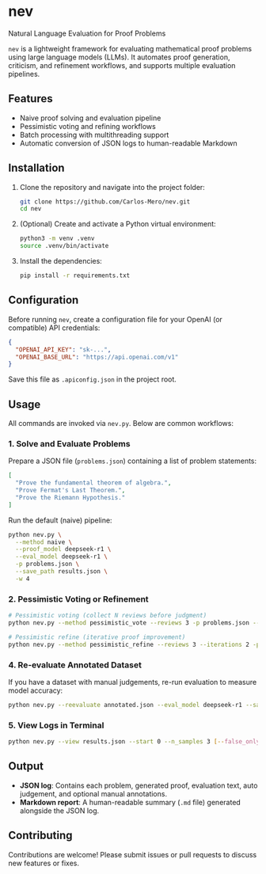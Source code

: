 # nev

Natural Language Evaluation for Proof Problems

`nev` is a lightweight framework for evaluating mathematical proof problems using large language models (LLMs). It automates proof generation, criticism, and refinement workflows, and supports multiple evaluation pipelines.

## Features

- Naive proof solving and evaluation pipeline
- Pessimistic voting and refining workflows
- Batch processing with multithreading support
- Automatic conversion of JSON logs to human-readable Markdown

## Installation

1. Clone the repository and navigate into the project folder:
   ```bash
   git clone https://github.com/Carlos-Mero/nev.git
   cd nev
   ```
2. (Optional) Create and activate a Python virtual environment:
   ```bash
   python3 -m venv .venv
   source .venv/bin/activate
   ```
3. Install the dependencies:
   ```bash
   pip install -r requirements.txt
   ```

## Configuration

Before running `nev`, create a configuration file for your OpenAI (or compatible) API credentials:

```json
{
  "OPENAI_API_KEY": "sk-...",
  "OPENAI_BASE_URL": "https://api.openai.com/v1"
}
```

Save this file as `.apiconfig.json` in the project root.

## Usage

All commands are invoked via `nev.py`. Below are common workflows:

### 1. Solve and Evaluate Problems

Prepare a JSON file (`problems.json`) containing a list of problem statements:
```json
[
  "Prove the fundamental theorem of algebra.",
  "Prove Fermat's Last Theorem.",
  "Prove the Riemann Hypothesis."
]
```
Run the default (naive) pipeline:
```bash
python nev.py \
  --method naive \
  --proof_model deepseek-r1 \
  --eval_model deepseek-r1 \
  -p problems.json \
  --save_path results.json \
  -w 4
```

### 2. Pessimistic Voting or Refinement

```bash
# Pessimistic voting (collect N reviews before judgment)
python nev.py --method pessimistic_vote --reviews 3 -p problems.json --save_path vote_results.json

# Pessimistic refine (iterative proof improvement)
python nev.py --method pessimistic_refine --reviews 3 --iterations 2 -p problems.json --save_path refine_results.json
```

### 4. Re-evaluate Annotated Dataset

If you have a dataset with manual judgements, re-run evaluation to measure model accuracy:
```bash
python nev.py --reevaluate annotated.json --eval_model deepseek-r1 --save_path reeval.json
```

### 5. View Logs in Terminal

```bash
python nev.py --view results.json --start 0 --n_samples 3 [--false_only]
```

## Output

- **JSON log**: Contains each problem, generated proof, evaluation text, auto judgement, and optional manual annotations.
- **Markdown report**: A human-readable summary (`.md` file) generated alongside the JSON log.

## Contributing

Contributions are welcome! Please submit issues or pull requests to discuss new features or fixes.
